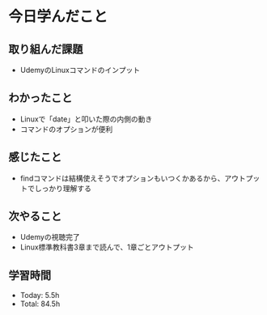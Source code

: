 # 今日学んだこと
## 取り組んだ課題
- UdemyのLinuxコマンドのインプット
## わかったこと
- Linuxで「date」と叩いた際の内側の動き
- コマンドのオプションが便利
## 感じたこと
- findコマンドは結構使えそうでオプションもいつくかあるから、アウトプットでしっかり理解する
## 次やること
- Udemyの視聴完了
- Linux標準教科書3章まで読んで、1章ごとアウトプット
## 学習時間
- Today: 5.5h
- Total: 84.5h